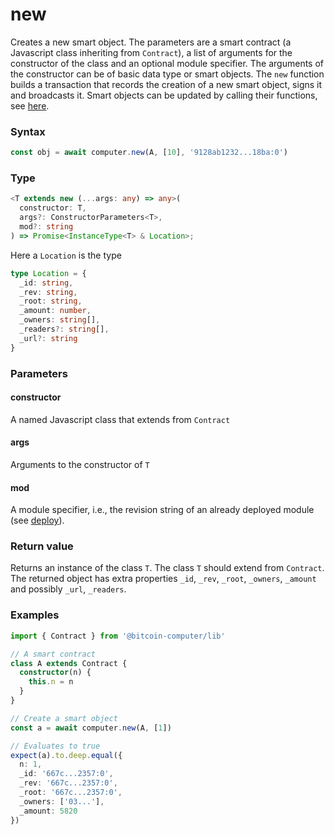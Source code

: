 # new

Creates a new smart object. The parameters are a smart contract (a Javascript class inheriting from ``Contract``), a list of arguments for the constructor of the class and an optional module specifier. The arguments of the constructor can be of basic data type or smart objects. The ``new`` function builds a transaction that records the creation of a new smart object, signs it and broadcasts it. Smart objects can be updated by calling their functions, see [here](/tutorial.md#update-a-smart-object).



### Syntax
```js
const obj = await computer.new(A, [10], '9128ab1232...18ba:0')
```

### Type
```ts
<T extends new (...args: any) => any>(
  constructor: T,
  args?: ConstructorParameters<T>,
  mod?: string
) => Promise<InstanceType<T> & Location>;
```

Here a ``Location`` is the type

```ts
type Location = { 
  _id: string, 
  _rev: string, 
  _root: string, 
  _amount: number, 
  _owners: string[], 
  _readers?: string[], 
  _url?: string 
}
```
### Parameters

#### constructor
A named Javascript class that extends from `Contract`

#### args
Arguments to the constructor of `T`

#### mod
A module specifier, i.e., the revision string of an already deployed module (see [deploy](/api.md#deploy)).


### Return value
Returns an instance of the class `T`. The class `T` should extend from `Contract`. The returned object has extra properties `_id`, `_rev`, `_root`, `_owners`, `_amount` and possibly `_url`, `_readers`.

### Examples
```ts
import { Contract } from '@bitcoin-computer/lib'

// A smart contract
class A extends Contract {
  constructor(n) {
    this.n = n
  }
}

// Create a smart object
const a = await computer.new(A, [1])

// Evaluates to true
expect(a).to.deep.equal({
  n: 1,
  _id: '667c...2357:0',
  _rev: '667c...2357:0',
  _root: '667c...2357:0',
  _owners: ['03...'],
  _amount: 5820
})
```
